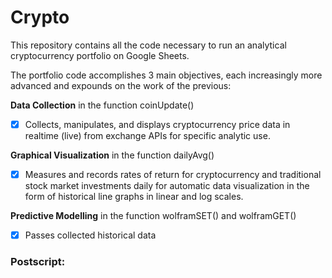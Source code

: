 # Crypto


This repository contains all the code necessary to run an analytical cryptocurrency portfolio on Google Sheets.

The portfolio code accomplishes 3 main objectives, each increasingly more advanced and expounds on the work of the previous:

**Data Collection** in the function coinUpdate()
- [x] Collects, manipulates, and displays cryptocurrency price data in realtime (live) from exchange APIs for specific analytic use.

**Graphical Visualization** in the function dailyAvg()
- [x] Measures and records rates of return for cryptocurrency and traditional stock market investments daily for automatic data visualization in the form of historical line graphs in linear and log scales.

**Predictive Modelling** in the function wolframSET() and wolframGET()
- [x] Passes collected historical data 



### Postscript:
